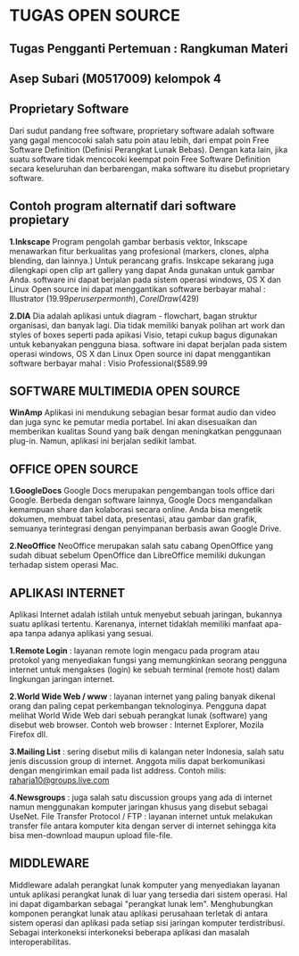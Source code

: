 # TUGAS OPEN SOURCE

## Tugas Pengganti Pertemuan : Rangkuman Materi

##  Asep Subari (M0517009) kelompok 4
## Proprietary Software

Dari sudut pandang free software, proprietary software adalah software yang gagal mencocoki salah satu poin atau lebih, dari empat poin Free Software Definition (Definisi Perangkat Lunak Bebas). Dengan kata lain, jika suatu software tidak mencocoki keempat poin Free Software Definition secara keseluruhan dan berbarengan, maka software itu disebut proprietary software.

## Contoh program alternatif dari software propietary
**1.Inkscape**
Program pengolah gambar berbasis vektor, Inkscape menawarkan fitur berkualitas yang profesional (markers, clones, alpha blending, dan lainnya.) Untuk perancang grafis. Inskcape sekarang juga dilengkapi open clip art gallery  yang dapat Anda gunakan untuk gambar Anda. software ini dapat berjalan pada sistem operasi windows, OS X dan Linux
Open source  ini dapat menggantikan software berbayar mahal :  Illustrator ($19.99 per user per month), CorelDraw($429)

**2.DIA**
Dia adalah aplikasi untuk diagram - flowchart, bagan struktur organisasi, dan banyak lagi.  Dia tidak memiliki banyak polihan art work dan styles of boxes seperti pada apikasi Visio, tetapi cukup bagus digunakan untuk kebanyakan pengguna biasa. software ini dapat berjalan pada sistem operasi windows, OS X dan Linux 
Open source  ini dapat menggantikan software berbayar mahal :  Visio Professional($589.99
## SOFTWARE MULTIMEDIA OPEN SOURCE
**WinAmp**
 Aplikasi ini mendukung sebagian besar format audio dan video dan juga sync ke pemutar media portabel. Ini akan disesuaikan dan memberikan kualitas Sound yang baik dengan meningkatkan penggunaan plug-in. Namun, aplikasi ini berjalan sedikit lambat.
## OFFICE OPEN SOURCE
**1.GoogleDocs**
Google Docs merupakan pengembangan tools office dari Google. Berbeda dengan software lainnya, Google Docs mengandalkan kemampuan share dan kolaborasi secara online. Anda bisa mengetik dokumen, membuat tabel data, presentasi, atau gambar dan grafik, semuanya terintegrasi dengan penyimpanan berbasis awan Google Drive.

**2.NeoOffice**
NeoOffice merupakan salah satu cabang OpenOffice yang sudah dibuat sebelum OpenOffice dan LibreOffice memiliki dukungan terhadap sistem operasi Mac.
## APLIKASI INTERNET
Aplikasi Internet adalah istilah untuk menyebut sebuah jaringan, bukannya suatu aplikasi tertentu. Karenanya, internet tidaklah memiliki manfaat apa-apa tanpa adanya aplikasi yang sesuai.

**1.Remote Login** : layanan remote login mengacu pada program atau protokol yang menyediakan fungsi yang memungkinkan seorang pengguna internet untuk mengakses (login) ke sebuah terminal (remote host) dalam lingkungan jaringan internet. 

**2.World Wide Web / www** : layanan internet yang paling banyak dikenal orang dan paling cepat perkembangan teknologinya. Pengguna dapat melihat World Wide Web dari sebuah perangkat lunak (software) yang disebut web browser. Contoh web browser : Internet Explorer, Mozila Firefox dll. 

**3.Mailing List** : sering disebut milis di kalangan neter Indonesia, salah satu jenis discussion group di internet. Anggota milis dapat berkomunikasi dengan mengirimkan email pada list address. Contoh milis: raharja10@groups.live.com

 **4.Newsgroups** : juga salah satu discussion groups yang ada di internet namun menggunakan komputer jaringan khusus yang disebut sebagai UseNet. 
File Transfer Protocol / FTP : layanan internet untuk melakukan transfer file antara komputer kita dengan server di internet sehingga kita bisa men-download maupun upload file-file. 
## MIDDLEWARE
Middleware adalah perangkat lunak komputer yang menyediakan layanan untuk aplikasi perangkat lunak di luar yang tersedia dari sistem operasi. Hal ini dapat digambarkan sebagai "perangkat lunak lem".
Menghubungkan komponen perangkat lunak atau aplikasi perusahaan terletak di antara sistem operasi dan aplikasi pada setiap sisi jaringan komputer terdistribusi.
Sebagai interkoneksi interkoneksi beberapa aplikasi dan masalah interoperabilitas.




